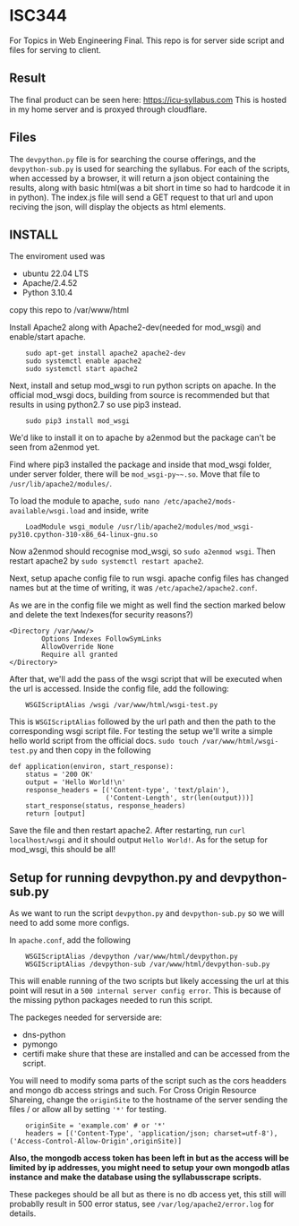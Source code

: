 # ISC344

For Topics in Web Engineering Final.
This repo is for server side script and files for serving to client.

## Result
The final product can be seen here: https://icu-syllabus.com
This is hosted in my home server and is proxyed through cloudflare.

## Files
The `devpython.py` file is for searching the course offerings, and the `devpython-sub.py` is used for searching the syllabus. For each of the scripts, when accessed by a browser, it will return a json object containing the results, along with basic html(was a bit short in time so had to hardcode it in in python). The index.js file will send a GET request to that url and upon reciving the json, will display the objects as html elements.

## INSTALL

The enviroment used was
- ubuntu 22.04 LTS
- Apache/2.4.52
- Python 3.10.4

copy this repo to /var/www/html

Install Apache2 along with Apache2-dev(needed for mod_wsgi) and enable/start apache.
```
    sudo apt-get install apache2 apache2-dev
    sudo systemctl enable apache2
    sudo systemctl start apache2
```

Next, install and setup mod_wsgi to run python scripts on apache.
In the official mod_wsgi docs, building from source is recommended but that results in using python2.7 so use pip3 instead.
```
    sudo pip3 install mod_wsgi
```

We'd like to install it on to apache by a2enmod but the package can't be seen from a2enmod yet.

Find where pip3 installed the package and inside that mod_wsgi folder, under server folder, there will be `mod_wsgi-py~~.so`. Move that file to `/usr/lib/apache2/modules/`.

To load the module to apache, `sudo nano /etc/apache2/mods-available/wsgi.load` and inside, write 
```
    LoadModule wsgi_module /usr/lib/apache2/modules/mod_wsgi-py310.cpython-310-x86_64-linux-gnu.so
```
Now a2enmod should recognise mod_wsgi, so `sudo a2enmod wsgi`. Then restart apache2 by `sudo systemctl restart apache2`.


Next, setup apache config file to run wsgi. apache config files has changed names but at the time of writing, it was `/etc/apache2/apache2.conf`. 

As we are in the config file we might as well find the section marked below and delete the text Indexes(for security reasons?)
```
<Directory /var/www/>
        Options Indexes FollowSymLinks
        AllowOverride None
        Require all granted
</Directory>
```

After that, we'll add the pass of the wsgi script that will be executed when the url is accessed. Inside the config file, add the following:
```
    WSGIScriptAlias /wsgi /var/www/html/wsgi-test.py
```
This is `WSGIScriptAlias` followed by the url path and then the path to the corresponding wsgi script file. 
For testing the setup we'll write a simple hello world script from the official docs. 
`sudo touch /var/www/html/wsgi-test.py` and then copy in the following
```
def application(environ, start_response):
    status = '200 OK'
    output = 'Hello World!\n'
    response_headers = [('Content-type', 'text/plain'),
                        ('Content-Length', str(len(output)))]
    start_response(status, response_headers)
    return [output]
```
Save the file and then restart apache2. After restarting, run `curl localhost/wsgi` and it should output `Hello World!`.
As for the setup for mod_wsgi, this should be all!

## Setup for running devpython.py and devpython-sub.py

As we want to run the script `devpython.py` and `devpython-sub.py` so we will need to add some more configs.

In `apache.conf`, add the following
```
    WSGIScriptAlias /devpython /var/www/html/devpython.py
    WSGIScriptAlias /devpython-sub /var/www/html/devpython-sub.py
```
This will enable running of the two scripts but likely accessing the url at this point will resut in a `500 internal server config error`. This is because of the missing python packages needed to run this script.

The packeges needed for serverside are:
- dns-python
- pymongo
- certifi
make shure that these are installed and can be accessed from the script.

You will need to modify soma parts of the script such as the cors headders and mongo db access strings and such.
For Cross Origin Resource Shareing, change the `originSite` to the hostname of the server sending the files / or allow all by setting `'*'` for testing.
```
    originSite = 'example.com' # or '*'
    headers = [('Content-Type', 'application/json; charset=utf-8'),('Access-Control-Allow-Origin',originSite)]
```
**Also, the mongodb access token has been left in but as the access will be limited by ip addresses, you might need to setup your own mongodb atlas instance and make the database using the syllabusscrape scripts.**

These packeges should be all but as there is no db access yet, this still will probablly result in 500 error status, see `/var/log/apache2/error.log` for details.
